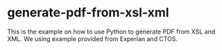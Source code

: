 # generate-pdf-from-xsl-xml
This is the example on how to use Python to generate PDF from XSL and XML.
We using example provided from Experian and CTOS.